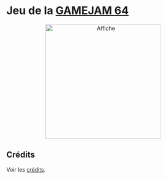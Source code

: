 # Jeu de la [GAMEJAM 64](https://itch.io/jam/gamejam-64)

<p align="center">
  <a href="https://youtube.com/playlist?list=PLZbaajelj1brl4H06dYwaCi_V9vYuoGoL&feature=shared" target="_blank">
	<img src="https://img.itch.zone/aW1nLzE0NzM3OTM4LmpwZw==/original/Rh4j3Y.jpg" alt="Affiche" width="300" />
  </a>
</p>

## Crédits

Voir les [crédits](./CREDITS).

